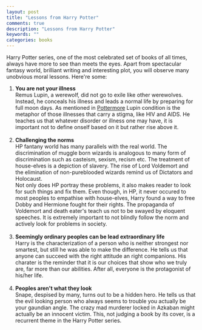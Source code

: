 ```yaml
---
layout: post
title: "Lessons from Harry Potter"
comments: true
description: "Lessons from Harry Potter"
keywords: ""
categories: books
---
```


Harry Potter series, one of the most celebrated set of books of all times, always have more to see than meets the eyes. Apart from spectacular fantasy world, brilliant writing and interesting plot, you will observe many unobvious moral lessons. Here're some:

<ol>
    <li><strong>You are not your illness</strong>
    <br/>
    Remus Lupin, a werewolf, did not go to exile like other werewolves. Instead, he conceals his illness and leads a normal life by preparing for full moon days. As mentioned in <a href="https://www.pottermore.com/writing-by-jk-rowling/remus-lupin">Pottermore</a> Lupin condition is the metaphor of those illnesses that carry a stigma, like HIV and AIDS. He teaches us that whatever disorder or illness one may have, it is important not to define onself based on it but rather rise above it.</li>
    <br/>
    <li><strong>Challenging the norms</strong>
    <br/>
    HP fantany world has many parallels with the real world. The discrimination of muggle born wizards is analogous to many form of discrimination such as casteism, sexism, recism etc. The treatment of house-elves is a depiction of slavery. The rise of Lord Voldemort and the elimination of non-pureblooded wizards remind us of Dictators and Holocaust.
    <br/>
    Not only does HP portray these problems, it also makes reader to look for such things and fix them. Even though, in HP, it never occured to most peoples to empathise with house-elves, Harry found a way to free Dobby and Hermione fought for their rights. The propaganda of Voldemort and death eater's teach us not to be swayed by eloquent speeches. It is extremely important to not blindly follow the norm and actively look for problems in society.</li>
    <br/>
    <li><strong>Seemingly ordinary peoples can be lead extraordinary life</strong>
    <br/>
    Harry is the characterization of a person who is neither strongest nor smartest, but still he was able to make the difference. He tells us that anyone can succeed with the right attitude an right companions. His charater is the reminder that it is our choices that show who we truly are, far more than our abilities. After all, everyone is the protagonist of his/her life.</li>
    <br/>
    <li><strong>Peoples aren't what they look</strong>
    <br/>
    Snape, despised by many, turns out to be a hidden hero. He tells us that the evil looking person who always seems to trouble you actually be your gaundian angle. The crazy mad murderer locked in Azkaban might actually be an innocent victim. This, not judging a book by its cover, is a recurrent theme in the Harry Potter series.</li>
</ol>

